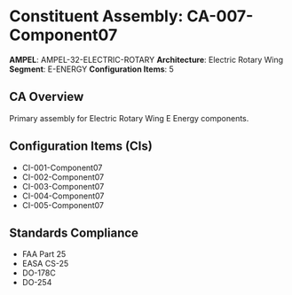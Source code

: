 # Constituent Assembly: CA-007-Component07

**AMPEL**: AMPEL-32-ELECTRIC-ROTARY
**Architecture**: Electric Rotary Wing
**Segment**: E-ENERGY
**Configuration Items**: 5

## CA Overview
Primary assembly for Electric Rotary Wing E Energy components.

## Configuration Items (CIs)
- CI-001-Component07
- CI-002-Component07
- CI-003-Component07
- CI-004-Component07
- CI-005-Component07

## Standards Compliance
- FAA Part 25
- EASA CS-25
- DO-178C
- DO-254
